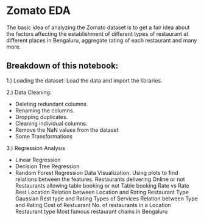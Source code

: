 # Zomato EDA

The basic idea of analyzing the Zomato dataset is to get a fair idea about the factors affecting the establishment
of different types of restaurant at different places in Bengaluru, aggregate rating of each restaurant and many more.

## Breakdown of this notebook:
1.) Loading the dataset: Load the data and import the libraries.

2.) Data Cleaning:
* Deleting redundant columns.
* Renaming the columns.
* Dropping duplicates.
* Cleaning individual columns.
* Remove the NaN values from the dataset 
* Some Transformations 

3.) Regression Analysis
* Linear Regression
* Decision Tree Regression
* Random Forest Regression
Data Visualization: Using plots to find relations between the features.
Restaurants delivering Online or not
Restaurants allowing table booking or not
Table booking Rate vs Rate
Best Location
Relation between Location and Rating
Restaurant Type
Gaussian Rest type and Rating
Types of Services
Relation between Type and Rating
Cost of Restuarant
No. of restaurants in a Location
Restaurant type
Most famous restaurant chains in Bengaluru
